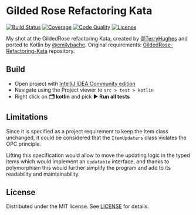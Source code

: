 # Gilded Rose Refactoring Kata
[![Build Status](https://img.shields.io/travis/com/ovitrif/gilded-rose-kotlin/master.svg)](https://travis-ci.com/ovitrif/gilded-rose-kotlin)
[![Coverage](https://img.shields.io/codecov/c/github/ovitrif/gilded-rose-kotlin/master.svg)](https://codecov.io/gh/ovitrif/gilded-rose-kotlin)
[![Code Quality](https://api.codacy.com/project/badge/Grade/eed75167e5614581905f4a1e161ace65)](https://www.codacy.com/app/ovitrif/gilded-rose-kotlin)
[![License](https://img.shields.io/badge/License-MIT-blue.svg)][license-url]

My shot at the GildedRose refactoring Kata, created by [@TerryHughes](https://twitter.com/) and ported to
Kotlin by [@emilybache](https://twitter.com/emilybache).
Original requirements:
[GildedRose-Refactoring-Kata](https://github.com/emilybache/GildedRose-Refactoring-Kata) repository.

## Build
-  Open project with [IntelliJ IDEA Community edition](https://www.jetbrains.com/idea/download/)
-  Navigate using the Project viewer to `src > test > kotlin`
-  Right click on **🗂 kotlin** and pick **▶ Run all tests**

## Limitations
Since it is specified as a project requirement to keep the Item class unchanged,
it could be considered that the `ItemUpdaters` class violates the OPC principle.

Lifting this specification would allow to move the updating logic in the typed items
which would implement an `Updatable` interface, and thanks to polymorphism this
would further simplify the program and add to its readability and maintainability.

## License
Distributed under the MIT license. See [LICENSE][license-url] for details.

[license-url]: https://github.com/ovitrif/gilded-rose-kotlin/blob/master/LICENSE
